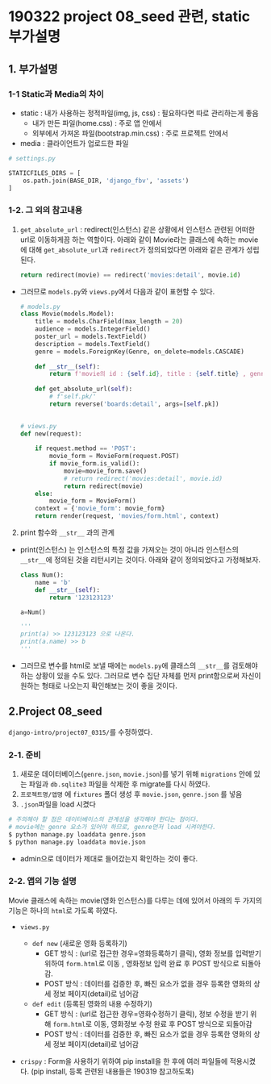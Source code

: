 # 190322 project 08_seed 관련, static 부가설명

## 1. 부가설명

### 1-1 Static과 Media의 차이

- static : 내가 사용하는 정적파일(img, js, css) : 필요하다면 따로 관리하는게 좋음
  - 내가 만든 파일(home.css) : 주로 앱 안에서
  - 외부에서 가져온 파일(bootstrap.min.css) : 주로 프로젝트 안에서
- media : 클라이언트가 업로드한 파일

```python
# settings.py

STATICFILES_DIRS = [
    os.path.join(BASE_DIR, 'django_fbv', 'assets')
] 
```



### 1-2. 그 외의 참고내용 

1. `get_absolute_url` : redirect(인스턴스) 같은 상황에서 인스턴스 관련된 어떠한 url로 이동하게끔 하는 역할이다. 아래와 같이 Movie라는 클래스에 속하는 movie에 대해 `get_absolute_url`과 `redirect`가 정의되었다면 아래와 같은 관계가 성립된다.

   ```python
   return redirect(movie) == redirect('movies:detail', movie.id)
   ```

   

- 그러므로 `models.py`와 `views.py`에서 다음과 같이 표현할 수 있다.

  ```python
  # models.py
  class Movie(models.Model):
      title = models.CharField(max_length = 20)
      audience = models.IntegerField()
      poster_url = models.TextField()
      description = models.TextField()
      genre = models.ForeignKey(Genre, on_delete=models.CASCADE)
      
      def __str__(self):
          return f'movie의 id : {self.id}, title : {self.title} , genre_id 는 {self.genre_id}'
      
      def get_absolute_url(self):
          # f'self.pk/'
          return reverse('boards:detail', args=[self.pk])
  
      
  # views.py    
  def new(request):
      
      if request.method == 'POST':
          movie_form = MovieForm(request.POST)
          if movie_form.is_valid():
              movie=movie_form.save()
              # return redirect('movies:detail', movie.id)
              return redirect(movie)
      else:
          movie_form = MovieForm()
      context = {'movie_form': movie_form}
      return render(request, 'movies/form.html', context)
  ```

  

2. print 함수와 `__str__` 과의 관계

- print(인스턴스) 는 인스턴스의 특정 값을 가져오는 것이 아니라 인스턴스의 `__str__`에 정의된 것을 리턴시키는 것이다. 아래와 같이 정의되었다고 가정해보자.

  ```python
  class Num():
      name = 'b'
      def __str__(self):
          return '123123123'
  
  a=Num()
  
  '''
  print(a) >> 123123123 으로 나온다.
  print(a.name) >> b
  '''
  
  ```

- 그러므로 변수를 html로 보낼 때에는 `models.py`에 클래스의 `__str__`를 검토해야 하는 상황이 있을 수도 있다. 그러므로 변수 집단 자체를 먼저 print함으로써 자신이 원하는 형태로 나오는지 확인해보는 것이 좋을 것이다.



## 2.Project 08_seed

`django-intro/project07_0315/`를 수정하였다.

### 2-1. 준비

1. 새로운 데이터베이스(`genre.json`, `movie.json`)를 넣기 위해 `migrations` 안에 있는 파일과 `db.sqlite3` 파일을 삭제한 후 migrate를 다시 하였다.
2. `프로젝트명/앱명` 에 `fixtures` 폴더 생성 후 `movie.json`, `genre.json` 를 넣음
3. `.json`파일을 load 시켰다

```bash
# 주의해야 할 점은 데이터베이스의 관계성을 생각해야 한다는 점이다.
# movie에는 genre 요소가 있어야 하므로, genre먼저 load 시켜야한다.
$ python manage.py loaddata genre.json
$ python manage.py loaddata movie.json
```

- admin으로 데이터가 제대로 들어갔는지 확인하는 것이 좋다.

  

### 2-2. 앱의 기능 설명

Movie 클래스에 속하는 movie(영화 인스턴스)를 다루는 데에 있어서 아래의 두 가지의 기능은 하나의 `html`로 가도록 하였다.

- `views.py`
  - `def new` (새로운 영화 등록하기)
    - GET 방식 : (url로 접근한 경우=영화등록하기 클릭), 영화 정보를 입력받기 위하여 `form.html`로 이동 , 영화정보 입력 완료 후 POST 방식으로 되돌아감.
    - POST 방식 : 데이터를 검증한 후, 빠진 요소가 없을 경우 등록한 영화의 상세 정보 페이지(detail)로 넘어감
  - `def edit` (등록된 영화의 내용 수정하기)
    - GET 방식 : (url로 접근한 경우=영화수정하기 클릭), 정보 수정을 받기 위해 `form.html`로 이동, 영화정보 수정 완료 후 POST 방식으로 되돌아감
    - POST 방식 : 데이터를 검증한 후, 빠진 요소가 없을 경우 등록한 영화의 상세 정보 페이지(detail)로 넘어감

- `crispy` : Form을 사용하기 위하여 pip install을 한 후에 여러 파일들에 적용시켰다. (pip install, 등록 관련된 내용들은 190319 참고하도록)

  

  



